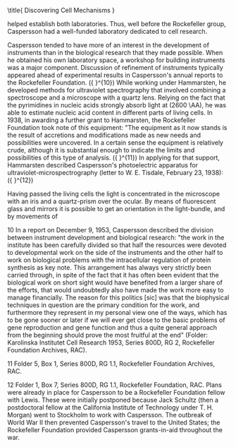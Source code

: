 \title{
Discovering Cell Mechanisms
}

helped establish both laboratories. Thus, well before the Rockefeller group, Caspersson had a well-funded laboratory dedicated to cell research.

Caspersson tended to have more of an interest in the development of instruments than in the biological research that they made possible. When he obtained his own laboratory space, a workshop for building instruments was a major component. Discussion of refinement of instruments typically appeared ahead of experimental results in Caspersson's annual reports to the Rockefeller Foundation. \({ }^{10}\) While working under Hammarsten, he developed methods for ultraviolet spectrography that involved combining a spectroscope and a microscope with a quartz lens. Relying on the fact that the pyrimidines in nucleic acids strongly absorb light at \(2600 \AA\), he was able to estimate nucleic acid content in different parts of living cells. In 1938, in awarding a further grant to Hammarsten, the Rockefeller Foundation took note of this equipment: "The equipment as it now stands is the result of accretions and modifications made as new needs and possibilities were uncovered. In a certain sense the equipment is relatively crude, although it is substantial enough to indicate the limits and possibilities of this type of analysis. \({ }^{11}\) In applying for that support, Hammarsten described Caspersson's photoelectric apparatus for ultraviolet-microspectrography (letter to W. E. Tisdale, February 23, 1938): \({ }^{12}\)

Having passed the living cells the light is concentrated in the microscope with an iris and a quartz-prism over the ocular. By means of fluorescent glass and mirrors it is possible to get an orientation in the light-bundle, and by movements of

10 In a report on December 9, 1953, Caspersson described the division between instrument development and biological research: "the work in the institute has been carefully divided so that half the resources were devoted to developmental work on the side of the instruments and the other half to work on biological problems with the intracellular regulation of protein synthesis as key note. This arrangement has always very strictly been carried through, in spite of the fact that it has often been evident that the biological work on short sight would have benefited from a larger share of the efforts, that would undoubtedly also have made the work more easy to manage financially. The reason for this politics [sic] was that the biophysical techniques in question are the primary condition for the work, and furthermore they represent in my personal view one of the ways, which has to be gone sooner or later if we will ever get close to the basic problems of gene reproduction and gene function and thus a quite general approach from the beginning should prove the most fruitful at the end" (Folder: Karolinska Institutet Cell Research 1953, Series 800D, RG 2, Rockefeller Foundation Archives, RAC).

11 Folder 5, Box 1, Series 800D, RG 1.1, Rockefeller Foundation Archives, RAC.

12 Folder 1, Box 7, Series 800D, RG 1.1, Rockefeller Foundation, RAC. Plans were already in place for Caspersson to be a Rockefeller Foundation fellow with Lewis. These were initially postponed because Jack Schultz (then a postdoctoral fellow at the California Institute of Technology under T. H. Morgan) went to Stockholm to work with Caspersson. The outbreak of World War II then prevented Caspersson's travel to the United States; the Rockefeller Foundation provided Caspersson grants-in-aid throughout the war.